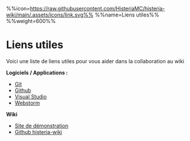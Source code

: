 %%icon=https://raw.githubusercontent.com/HisteriaMC/histeria-wiki/main/.assets/icons/link.svg%%
%%name=Liens utiles%%
%%weight=600%%

# Liens utiles

Voici une liste de liens utiles pour vous aider dans la collaboration au wiki

**Logiciels / Applications :**
- [Git](https://git-scm.com/)
- [Github](https://github.com/)
- [Visual Studio](https://visualstudio.microsoft.com/fr/)
- [Webstorm](https://www.jetbrains.com/webstorm/)

**Wiki**
- [Site de démonstration](https://histeria.zelytra.fr/)
- [Github histeria-wiki](https://github.com/HisteriaMC/histeria-wiki)
